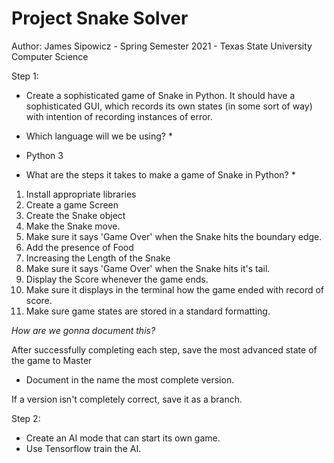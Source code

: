 # Project Snake Solver
Author: James Sipowicz -
   Spring Semester 2021 - Texas State University Computer Science

Step 1:
- Create a sophisticated game of Snake in Python. It should have a sophisticated GUI, 
  which records its own states (in some sort of way) with intention of recording instances
  of error.
  
* Which language will we be using? *
- Python 3
 
* What are the steps it takes to make a game of Snake in Python? *

1. Install appropriate libraries
2. Create a game Screen
3. Create the Snake object
4. Make the Snake move.
5. Make sure it says 'Game Over' when the Snake hits the boundary edge.
6. Add the presence of Food
7. Increasing the Length of the Snake
8. Make sure it says 'Game Over' when the Snake hits it's tail.
9. Display the Score whenever the game ends.
10. Make sure it displays in the terminal how the game ended with record of score.
11. Make sure game states are stored in a standard formatting.

*How are we gonna document this?*

After successfully completing each step, save the most advanced state of the game to Master
- Document in the name the most complete version.

If a version isn't completely correct, save it as a branch.

Step 2:

- Create an AI mode that can start its own game.
- Use Tensorflow train the AI.
